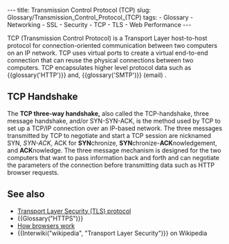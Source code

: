 --- title: Transmission Control Protocol (TCP) slug: Glossary/Transmission_Control_Protocol\_(TCP) tags: - Glossary - Networking - SSL - Security - TCP - TLS - Web Performance ---

TCP (Transmission Control Protocol) is a Transport Layer host-to-host protocol for connection-oriented communication between two computers on an IP network. TCP uses virtual ports to create a virtual end-to-end connection that can reuse the physical connections between two computers. TCP encapsulates higher level protocol data such as {{glossary('HTTP')}} and, {{glossary('SMTP')}} (email) .

## TCP Handshake

The **TCP three-way handshake,** also called the TCP-handshake, three message handshake, and/or SYN-SYN-ACK, is the method used by TCP to set up a TCP/IP connection over an IP-based network. The three messages transmitted by TCP to negotiate and start a TCP session are nicknamed SYN, _SYN-ACK_, ACK for **SYN**chronize, **SYN**chronize-**ACK**nowledgement, and **ACK**nowledge. The three message mechanism is designed for the two computers that want to pass information back and forth and can negotiate the parameters of the connection before transmitting data such as HTTP browser requests.

## See also

- [Transport Layer Security (TLS) protocol](/en-US/docs/Web/Security/Transport_Layer_Security)
- {{Glossary("HTTPS")}}
- [How browsers work](/en-US/docs/Web/Performance/How_browsers_work)
- {{Interwiki("wikipedia", "Transport Layer Security")}} on Wikipedia
